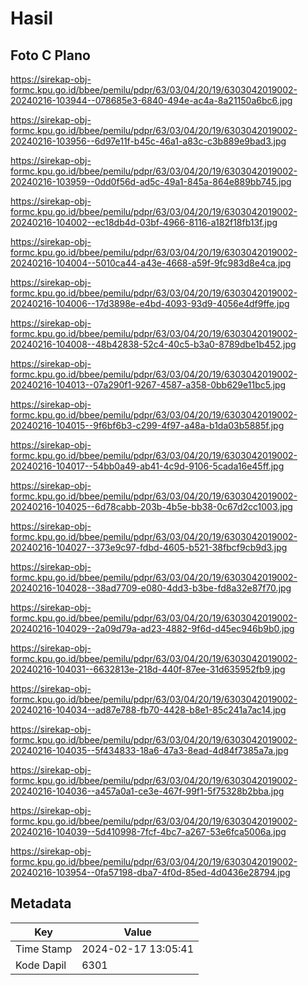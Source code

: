 # Hasil

## Foto C Plano

https://sirekap-obj-formc.kpu.go.id/bbee/pemilu/pdpr/63/03/04/20/19/6303042019002-20240216-103944--078685e3-6840-494e-ac4a-8a21150a6bc6.jpg

https://sirekap-obj-formc.kpu.go.id/bbee/pemilu/pdpr/63/03/04/20/19/6303042019002-20240216-103956--6d97e11f-b45c-46a1-a83c-c3b889e9bad3.jpg

https://sirekap-obj-formc.kpu.go.id/bbee/pemilu/pdpr/63/03/04/20/19/6303042019002-20240216-103959--0dd0f56d-ad5c-49a1-845a-864e889bb745.jpg

https://sirekap-obj-formc.kpu.go.id/bbee/pemilu/pdpr/63/03/04/20/19/6303042019002-20240216-104002--ec18db4d-03bf-4966-8116-a182f18fb13f.jpg

https://sirekap-obj-formc.kpu.go.id/bbee/pemilu/pdpr/63/03/04/20/19/6303042019002-20240216-104004--5010ca44-a43e-4668-a59f-9fc983d8e4ca.jpg

https://sirekap-obj-formc.kpu.go.id/bbee/pemilu/pdpr/63/03/04/20/19/6303042019002-20240216-104006--17d3898e-e4bd-4093-93d9-4056e4df9ffe.jpg

https://sirekap-obj-formc.kpu.go.id/bbee/pemilu/pdpr/63/03/04/20/19/6303042019002-20240216-104008--48b42838-52c4-40c5-b3a0-8789dbe1b452.jpg

https://sirekap-obj-formc.kpu.go.id/bbee/pemilu/pdpr/63/03/04/20/19/6303042019002-20240216-104013--07a290f1-9267-4587-a358-0bb629e11bc5.jpg

https://sirekap-obj-formc.kpu.go.id/bbee/pemilu/pdpr/63/03/04/20/19/6303042019002-20240216-104015--9f6bf6b3-c299-4f97-a48a-b1da03b5885f.jpg

https://sirekap-obj-formc.kpu.go.id/bbee/pemilu/pdpr/63/03/04/20/19/6303042019002-20240216-104017--54bb0a49-ab41-4c9d-9106-5cada16e45ff.jpg

https://sirekap-obj-formc.kpu.go.id/bbee/pemilu/pdpr/63/03/04/20/19/6303042019002-20240216-104025--6d78cabb-203b-4b5e-bb38-0c67d2cc1003.jpg

https://sirekap-obj-formc.kpu.go.id/bbee/pemilu/pdpr/63/03/04/20/19/6303042019002-20240216-104027--373e9c97-fdbd-4605-b521-38fbcf9cb9d3.jpg

https://sirekap-obj-formc.kpu.go.id/bbee/pemilu/pdpr/63/03/04/20/19/6303042019002-20240216-104028--38ad7709-e080-4dd3-b3be-fd8a32e87f70.jpg

https://sirekap-obj-formc.kpu.go.id/bbee/pemilu/pdpr/63/03/04/20/19/6303042019002-20240216-104029--2a09d79a-ad23-4882-9f6d-d45ec946b9b0.jpg

https://sirekap-obj-formc.kpu.go.id/bbee/pemilu/pdpr/63/03/04/20/19/6303042019002-20240216-104031--6632813e-218d-440f-87ee-31d635952fb9.jpg

https://sirekap-obj-formc.kpu.go.id/bbee/pemilu/pdpr/63/03/04/20/19/6303042019002-20240216-104034--ad87e788-fb70-4428-b8e1-85c241a7ac14.jpg

https://sirekap-obj-formc.kpu.go.id/bbee/pemilu/pdpr/63/03/04/20/19/6303042019002-20240216-104035--5f434833-18a6-47a3-8ead-4d84f7385a7a.jpg

https://sirekap-obj-formc.kpu.go.id/bbee/pemilu/pdpr/63/03/04/20/19/6303042019002-20240216-104036--a457a0a1-ce3e-467f-99f1-5f75328b2bba.jpg

https://sirekap-obj-formc.kpu.go.id/bbee/pemilu/pdpr/63/03/04/20/19/6303042019002-20240216-104039--5d410998-7fcf-4bc7-a267-53e6fca5006a.jpg

https://sirekap-obj-formc.kpu.go.id/bbee/pemilu/pdpr/63/03/04/20/19/6303042019002-20240216-103954--0fa57198-dba7-4f0d-85ed-4d0436e28794.jpg


## Metadata

| Key        | Value               |
| ---------- | ------------------- |
| Time Stamp | 2024-02-17 13:05:41 |
| Kode Dapil | 6301                |



